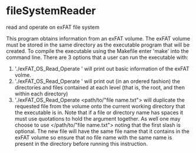 # fileSystemReader
read and operate on exFAT file system


This program obtains information from an exFAT volume. The exFAT volume must be stored in the same directory as the executable program that will be created. To compile the executable using the Makefile enter 'make' into the command line. There are 3 options that a user can run the executable with:

1. './exFAT_OS_Read_Operate <exFATVolume> <info>' will print out basic information of the exFAT volme.
2. './exFAT_OS_Read_Operate <exFATVolume> <list>' will print out (in an ordered fashion) the directories and files contained at each level (that is, the root, and then within each directory)
3. './exFAT_OS_Read_Operate <exFATVolume> <get> <path/to/"file name.txt"> will duplicate the requested file from the volume onto the current working directory that the executable is in. Note that if a file or directory name has spaces it must use quotations to hold the argument together. As well one may choose to use </path/to/"file name.txt"> noting that the first slash is optional. The new file will have the same file name that it contains in the exFAT volume so ensure that no file name with the same name is present in the directory before running this instruction.


